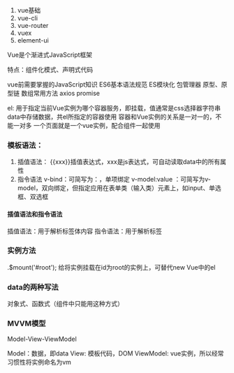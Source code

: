 1. vue基础
2. vue-cli
3. vue-router
4. vuex
5. element-ui

Vue是个渐进式JavaScript框架

特点：组件化模式、声明式代码

vue前需要掌握的JavaScript知识
ES6基本语法规范
ES模块化
包管理器
原型、原型链
数组常用方法
axios
promise

 el: 用于指定当前Vue实例为哪个容器服务，即挂载，值通常是css选择器字符串
 data中存储数据，共el所指定的容器使用
 容器和Vue实例的关系是一对一的，不能一对多
 一个页面就是一个vue实例，配合组件一起使用
 
 ### 模板语法：
 1. 插值语法： {{xxx}}插值表达式，xxx是js表达式，可自动读取data中的所有属性
 2. 指令语法
 v-bind：可简写为：，单项绑定
 v-model:value ：可简写为v-model，双向绑定，但指定应用在表单类（输入类）元素上，如input、单选框、双选框
 
 
 
 
 #### 插值语法和指令语法
 插值语法：用于解析标签体内容
 指令语法：用于解析标签
 
 ### 实例方法
 .$mount('#root'); 给将实例挂载在id为root的实例上，可替代new Vue中的el
 
 ### data的两种写法
 对象式、函数式（组件中只能用这种方式）
 
 ### MVVM模型
 Model-View-ViewModel
 
 Model：数据，即data
 View: 模板代码，DOM
 ViewModel: vue实例，所以经常习惯性将实例命名为vm
 
 
 
 
 
 
 
 
 